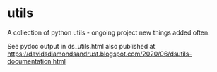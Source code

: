 # utils
A collection of python utils - ongoing project new things added often.

See pydoc output in ds_utils.html also published at https://davidsdiamondsandrust.blogspot.com/2020/06/dsutils-documentation.html
